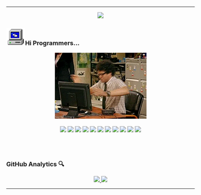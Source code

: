<hr align="center"/>
<p align="center">
<!--   <img src= "https://camo.githubusercontent.com/71b837571c48af3aa60a73dbc9d5936aa359d78efbfa8a6743cbbbc16b80ef4d/68747470733a2f2f63646e2e646973636f72646170702e636f6d2f6174746163686d656e74732f3830353930323039333930363630383138362f3830353931333937323533353539303932322f74656e6f722e676966"/>
</p> -->


<div align="center">
   <img src="https://img.shields.io/github/followers/ZorroSec.svg?style=social&label=Follow&maxAge=2592000" />
</div>


<h3><img src='https://raw.githubusercontent.com/TheDudeThatCode/TheDudeThatCode/master/Assets/PC.gif' width="10%" />Hi Programmers...</h3>

<div align="center">
    <img src="https://github.com/Zoro-Zoro/Zoro-Zoro/blob/main/9c124ddd60e5bdd3038e1e99d6701525.gif" />
</div>

<div style="display: inline_block; text-align: center;"><br>
    <img width="30px" src="https://cdn.jsdelivr.net/gh/devicons/devicon/icons/python/python-original.svg" />
    <img width="30px" src="https://cdn.jsdelivr.net/gh/devicons/devicon/icons/javascript/javascript-original.svg" />
    <img width="30px" src="https://cdn.jsdelivr.net/gh/devicons/devicon/icons/nodejs/nodejs-original.svg" />
    <img width="30px" src="https://cdn.jsdelivr.net/gh/devicons/devicon/icons/flask/flask-original.svg" />
    <img width="30px" src="https://cdn.jsdelivr.net/gh/devicons/devicon/icons/mysql/mysql-original.svg" />
    <img width="30px" src="https://cdn.jsdelivr.net/gh/devicons/devicon/icons/html5/html5-original.svg" />
   <img width="30px" src="https://cdn.jsdelivr.net/gh/devicons/devicon/icons/css3/css3-original.svg" />
   <img width="30px" src="https://cdn.jsdelivr.net/gh/devicons/devicon/icons/php/php-original.svg" />
   <img width="30px" src="https://cdn.jsdelivr.net/gh/devicons/devicon/icons/c/c-original.svg" />
   <img width="30px" src="https://cdn.jsdelivr.net/gh/devicons/devicon/icons/cplusplus/cplusplus-original.svg" />
   <img width="30px" src="https://cdn.jsdelivr.net/gh/devicons/devicon/icons/angularjs/angularjs-original.svg" />

<!--     <img src="https://img.shields.io/badge/JavaScript-F7DF1E?style=for-the-badge&logo=javascript&logoColor=black" />
    <img src="https://img.shields.io/badge/Python-14354C?style=for-the-badge&logo=python&logoColor=white" />
    <img src="https://img.shields.io/badge/C-00599C?style=for-the-badge&logo=c&logoColor=white" />
    <img src="https://img.shields.io/badge/HTML5-E34F26?style=for-the-badge&logo=html5&logoColor=white" />
    <img src="https://img.shields.io/badge/CSS3-1572B6?style=for-the-badge&logo=css3&logoColor=white" />
    <img src="https://img.shields.io/badge/C-00599C?style=for-the-badge&logo=c&logoColor=white" />
    <img src="https://img.shields.io/badge/C%2B%2B-00599C?style=for-the-badge&logo=c%2B%2B&logoColor=white" />
    <img src="https://img.shields.io/badge/C%23-239120?style=for-the-badge&logo=c-sharp&logoColor=white" />
    <img src="https://img.shields.io/badge/Java-ED8B00?style=for-the-badge&logo=java&logoColor=white" />
    <img src="https://img.shields.io/badge/Ruby-CC342D?style=for-the-badge&logo=ruby&logoColor=white" />
    <img src="https://img.shields.io/badge/Flask-000000?style=for-the-badge&logo=flask&logoColor=white" />
    <img src="https://img.shields.io/badge/Go-00ADD8?style=for-the-badge&logo=go&logoColor=white" /> -->
</div>
  
<br><br>

<h3>GitHub Analytics 🔍</h3>

<div align="center">
   <a href="https://github.com/ZorroSec">
<!--    <img height="180em" src="https://github-readme-stats.vercel.app/api/top-langs/?username=ZorroSec&layout=compact&langs_count=7&theme=dark"/>
   <img height="180em" src="https://github-readme-stats.vercel.app/api?username=ZorroSec&show_icons=true&theme=dark&include_all_commits=true&count_private=true"/> -->
     <img height="" src="https://github-readme-stats.vercel.app/api?username=ZorroSec&show_icons=true&theme=radical">
     <img height="180em" src="https://github-readme-stats.vercel.app/api/top-langs/?username=ZorroSec&layout=compact&langs_count=7&theme=dracula"/>
</div>





<!-- <p align="center">
  <img src= "https://camo.githubusercontent.com/71b837571c48af3aa60a73dbc9d5936aa359d78efbfa8a6743cbbbc16b80ef4d/68747470733a2f2f63646e2e646973636f72646170702e636f6d2f6174746163686d656e74732f3830353930323039333930363630383138362f3830353931333937323533353539303932322f74656e6f722e676966"/>
</p> -->
<hr align="center"/>
